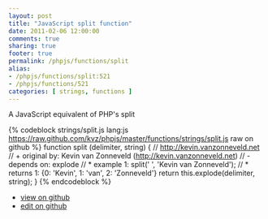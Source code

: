```yaml
---
layout: post
title: "JavaScript split function"
date: 2011-02-06 12:00:00
comments: true
sharing: true
footer: true
permalink: /phpjs/functions/split
alias:
- /phpjs/functions/split:521
- /phpjs/functions/521
categories: [ strings, functions ]
---
```

A JavaScript equivalent of PHP's split
<!-- more -->
{% codeblock strings/split.js lang:js https://raw.github.com/kvz/phpjs/master/functions/strings/split.js raw on github %}
function split (delimiter, string) {
    // http://kevin.vanzonneveld.net
    // +   original by: Kevin van Zonneveld (http://kevin.vanzonneveld.net)
    // -    depends on: explode
    // *     example 1: split(' ', 'Kevin van Zonneveld');
    // *     returns 1: {0: 'Kevin', 1: 'van', 2: 'Zonneveld'}
    return this.explode(delimiter, string);
}
{% endcodeblock %}
<ul>
 <li><a href="https://github.com/kvz/phpjs/blob/master/functions/strings/split.js">view on github</a></li>
 <li><a href="https://github.com/kvz/phpjs/edit/master/functions/strings/split.js">edit on github</a></li>
</ul>
